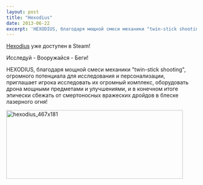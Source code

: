 ```yaml
---
layout: post
title: "Hexodius"
date: 2013-06-22
excerpt: 'HEXODIUS, благодаря мощной смеси механики "twin-stick shooting", огромного потенциала для исследования и персонализации, приглашает игрока исследовать их огромный комплекс, оборудовать дрона мощными предметами и улучшениями, и в конечном итоге эпически сбежать от смертоносных вражеских дройдов в блеске лазерного огня!'
---
```


<a href="http://store.steampowered.com/app/236490/" target="_blank">Hexodius</a> уже доступен в Steam!

Исследуй - Вооружайся - Беги!

HEXODIUS, благодаря мощной смеси механики "twin-stick shooting", огромного потенциала для исследования и персонализации, приглашает игрока исследовать их огромный комплекс, оборудовать дрона мощными предметами и улучшениями, и в конечном итоге эпически сбежать от смертоносных вражеских дройдов в блеске лазерного огня!

<a href="http://store.steampowered.com/app/236490/" target="_blank"><img class="aligncenter size-full wp-image-2789" alt="hexodius_467x181" src="http://gamersoul.ru/wp-content/uploads/2013/06/hexodius_467x181.jpg" width="467" height="181" /></a>